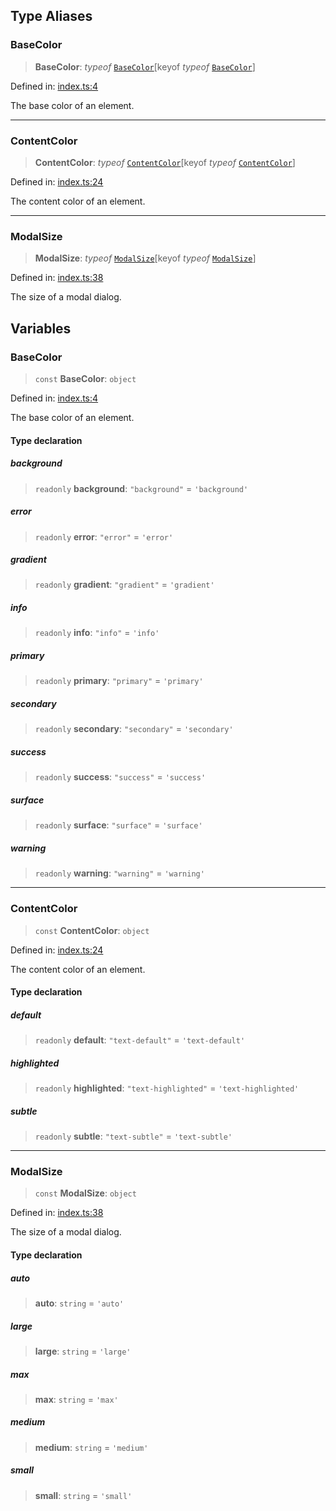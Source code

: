 ## Type Aliases

### BaseColor

> **BaseColor**: _typeof_ [`BaseColor`](types.md#basecolor-1)\[keyof _typeof_ [`BaseColor`](types.md#basecolor-1)\]

Defined in: [index.ts:4](https://github.com/spuxx1701/jslibs/blob/9e75110cf9e60ac27454c04289fa45add1887a86/packages/browser-utils/src/types/index.ts#L4)

The base color of an element.

---

### ContentColor

> **ContentColor**: _typeof_ [`ContentColor`](types.md#contentcolor-1)\[keyof _typeof_ [`ContentColor`](types.md#contentcolor-1)\]

Defined in: [index.ts:24](https://github.com/spuxx1701/jslibs/blob/9e75110cf9e60ac27454c04289fa45add1887a86/packages/browser-utils/src/types/index.ts#L24)

The content color of an element.

---

### ModalSize

> **ModalSize**: _typeof_ [`ModalSize`](types.md#modalsize-1)\[keyof _typeof_ [`ModalSize`](types.md#modalsize-1)\]

Defined in: [index.ts:38](https://github.com/spuxx1701/jslibs/blob/9e75110cf9e60ac27454c04289fa45add1887a86/packages/browser-utils/src/types/index.ts#L38)

The size of a modal dialog.

## Variables

### BaseColor

> `const` **BaseColor**: `object`

Defined in: [index.ts:4](https://github.com/spuxx1701/jslibs/blob/9e75110cf9e60ac27454c04289fa45add1887a86/packages/browser-utils/src/types/index.ts#L4)

The base color of an element.

#### Type declaration

##### background

> `readonly` **background**: `"background"` = `'background'`

##### error

> `readonly` **error**: `"error"` = `'error'`

##### gradient

> `readonly` **gradient**: `"gradient"` = `'gradient'`

##### info

> `readonly` **info**: `"info"` = `'info'`

##### primary

> `readonly` **primary**: `"primary"` = `'primary'`

##### secondary

> `readonly` **secondary**: `"secondary"` = `'secondary'`

##### success

> `readonly` **success**: `"success"` = `'success'`

##### surface

> `readonly` **surface**: `"surface"` = `'surface'`

##### warning

> `readonly` **warning**: `"warning"` = `'warning'`

---

### ContentColor

> `const` **ContentColor**: `object`

Defined in: [index.ts:24](https://github.com/spuxx1701/jslibs/blob/9e75110cf9e60ac27454c04289fa45add1887a86/packages/browser-utils/src/types/index.ts#L24)

The content color of an element.

#### Type declaration

##### default

> `readonly` **default**: `"text-default"` = `'text-default'`

##### highlighted

> `readonly` **highlighted**: `"text-highlighted"` = `'text-highlighted'`

##### subtle

> `readonly` **subtle**: `"text-subtle"` = `'text-subtle'`

---

### ModalSize

> `const` **ModalSize**: `object`

Defined in: [index.ts:38](https://github.com/spuxx1701/jslibs/blob/9e75110cf9e60ac27454c04289fa45add1887a86/packages/browser-utils/src/types/index.ts#L38)

The size of a modal dialog.

#### Type declaration

##### auto

> **auto**: `string` = `'auto'`

##### large

> **large**: `string` = `'large'`

##### max

> **max**: `string` = `'max'`

##### medium

> **medium**: `string` = `'medium'`

##### small

> **small**: `string` = `'small'`
